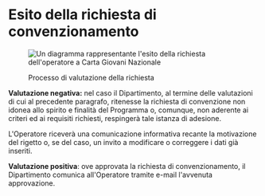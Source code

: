 # Esito della richiesta di convenzionamento

<figure><img src="../.gitbook/assets/image (22).png" alt="Un diagramma rappresentante l&#x27;esito della richiesta dell&#x27;operatore a Carta Giovani Nazionale"><figcaption><p>Processo di valutazione della richiesta</p></figcaption></figure>

**Valutazione negativa:** nel caso il Dipartimento, al termine delle valutazioni di cui al precedente paragrafo, ritenesse la richiesta di convenzione non idonea allo spirito e finalità del Programma o, comunque, non aderente ai criteri ed ai requisiti richiesti, respingerà tale istanza di adesione.&#x20;

L'Operatore riceverà una comunicazione informativa recante la motivazione del rigetto o, se del caso, un invito a modificare o correggere i dati già inseriti.

**Valutazione positiva**: ove approvata la richiesta di convenzionamento, il Dipartimento comunica all'Operatore tramite e-mail l'avvenuta approvazione.&#x20;
